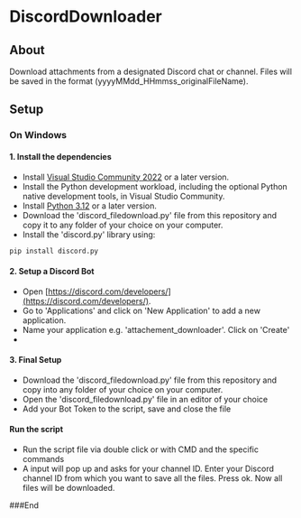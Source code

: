 # DiscordDownloader

## About

Download attachments from a designated Discord chat or channel. Files will be saved in the format (yyyyMMdd_HHmmss_originalFileName).


## Setup

### On Windows

#### 1. Install the dependencies

- Install [Visual Studio Community 2022](https://visualstudio.microsoft.com/de/downloads/ "Visual Studio Community") or a later version.
- Install the Python development workload, including the optional Python native development tools, in Visual Studio Community.
- Install [Python 3.12](https://www.python.org/downloads/ "Python 3.12") or a later version.
- Download the 'discord_filedownload.py' file from this repository and copy it to any folder of your choice on your computer.
- Install the 'discord.py' library using: 
```bash 
pip install discord.py
```

#### 2. Setup a Discord Bot

- Open [https://discord.com/developers/](https://discord.com/developers/).
- Go to 'Applications' and click on 'New Application' to add a new application.
- Name your application e.g. 'attachement_downloader'. Click on 'Create'
- 

#### 3. Final Setup
- Download the 'discord_filedownload.py' file from this repository and copy into any folder of your choice on your computer.
- Open the 'discord_filedownload.py' file in an editor of your choice
- Add your Bot Token to the script, save and close the file

#### Run the script
- Run the script file via double click or with CMD and the specific commands
- A input will pop up and asks for your channel ID. Enter your Discord channel ID from which you want to save all the files. Press ok. Now all files will be downloaded.

###End
